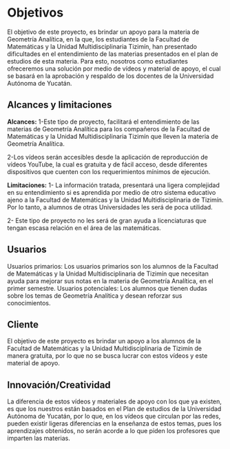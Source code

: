 # Objetivos
El objetivo de este proyecto, es brindar un apoyo para la materia de Geometría Analítica, en la que, los estudiantes de la Facultad de Matemáticas y la Unidad Multidisciplinaria Tizimín, han presentado dificultades en el entendimiento de las materias presentados en el plan de estudios de esta materia. Para esto, nosotros como estudiantes ofreceremos una solución por medio de vídeos y material de apoyo, el cual se basará en la aprobación y respaldo de los docentes de la Universidad Autónoma de Yucatán.
## Alcances y limitaciones

**Alcances:**
1-Este tipo de proyecto, facilitará el entendimiento de las materias de Geometría Analítica para los compañeros de la Facultad de Matemáticas y la Unidad Multidisciplinaria Tizimín que lleven la materia de Geometría Analítica.

2-Los vídeos serán accesibles desde la aplicación de reproducción de vídeos YouTube, la cual es gratuita y de fácil acceso, desde diferentes dispositivos que cuenten con los requerimientos mínimos de ejecución.

**Limitaciones:**
1- La información tratada, presentará una ligera complejidad en su entendimiento si es aprendida por medio de otro sistema educativo ajeno a la Facultad de Matemáticas y la Unidad Multidisciplinaria de Tizimín. Por lo tanto, a alumnos de otras Universidades les será de poca utilidad.

2- Este tipo de proyecto no les será de gran ayuda a licenciaturas que tengan escasa relación en el área de las matemáticas.

## Usuarios
Usuarios primarios: Los usuarios primarios son los alumnos de la Facultad de Matemáticas y la Unidad Multidisciplinaria de Tizimín que necesitan ayuda para mejorar sus notas en la materia de Geometría Analítica, en el primer semestre.
Usuarios potenciales: Los alumnos que tienen dudas sobre los temas de Geometría Analítica y desean reforzar sus conocimientos.
## Cliente
El objetivo de este proyecto es brindar un apoyo a los alumnos de la Facultad de Matemáticas y la Unidad Multidisciplinaria de Tizimín de manera gratuita, por lo que no se busca lucrar con estos vídeos y este material de apoyo.
## Innovación/Creatividad
La diferencia de estos vídeos y materiales de apoyo con los que ya existen, es que los nuestros están basados en el Plan de estudios de la Universidad Autónoma de Yucatán, por lo que, en los vídeos que circulan por las redes, pueden existir ligeras diferencias en la enseñanza de estos temas, pues los aprendizajes obtenidos, no serán acorde a lo que piden los profesores que imparten las materias.
